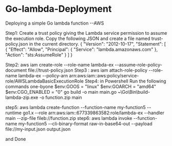 # Go-lambda-Deployment
Deploying a simple Go lambda function --AWS

Step1: Create a trust policy giving the Lambda service permission to assume the execution role. Copy the following JSON and create a file named trust-policy.json in the current directory.
{
  "Version": "2012-10-17",
  "Statement": [
    {
      "Effect": "Allow",
      "Principal": {
        "Service": "lambda.amazonaws.com"
      },
      "Action": "sts:AssumeRole"
    }
  ]
}


Step2: aws iam create-role --role-name lambda-ex --assume-role-policy-document file://trust-policy.json
Step3 : aws iam attach-role-policy --role-name lambda-ex --policy-arn arn:aws:iam::aws:policy/service-role/AWSLambdaBasicExecutionRole
Step4: in Powershell Run the following commands one-byone
$env:GOOS = "linux"
$env:GOARCH = "amd64"
$env:CGO_ENABLED = "0"
go build -o main main.go
~\Go\Bin\build-lambda-zip.exe -o function.zip main

step5:  aws lambda create-function --function-name my-function5 --runtime go1.x --role arn:aws:iam::677339863582:role/lambda-ex --handler main --zip-file fileb://function.zip
step6:  aws lambda invoke --function-name my-function5 --cli-binary-format raw-in-base64-out  --payload file://my-input.json output.json

and Done
